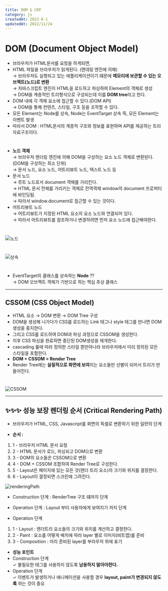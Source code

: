 ```yaml
---
title: DOM & CRP
category: js
createdAt: 2022-8-1
updatedAt: 2022/11/24
---
```


# DOM (Document Object Model)

- 브라우저가 HTML문서를 요청을 하게되면,
- HTML 파일을 브라우저가 읽게된다. (렌데링 엔진에 의해)  
  → 브라우저도 실행되고 있는 애플리케이션이기 떄문에 **메모리에 보관할 수 있는 오브젝트(노드)로 변환**  
  → 자바스크립트 엔진이 HTML을 로드하고 파싱하여 Element의 객체로 생성  
  → DOM을 계층적인 트리형식으로 구성되는데 이를 **DOM tree**라고 한다.
- DOM 내에 각 객체 요소에 접근할 수 있다.(DOM API)  
  → DOM을 통해 컨텐츠, 스타일, 구조 등을 조작할 수 있다.
- 모든 Element는 Node를 상속, Node는 EventTarget 상속 즉, 모든 Element는 이벤트 발생
- 따라서 DOM : HTML문서의 계층적 구조와 정보를 표현하며 API를 제공하는 트리 자료구조이다.

#

- **노드 객체**  
  → 브라우저 렌더링 엔진에 의해 DOM을 구성하는 요소 노드 객체로 변환된다. (DOM을 구성하는 최소 단위)  
  → 문서 노드, 요소 노드, 어트리뷰트 노드, 텍스트 노드 등
- 문서 노드  
  → 루트 노드로서 document 객체를 가리킨다.  
  → HTML 문서 전체를 가리키는 객체로 전역객체 window의 document 프로퍼티에 바인딩됨.  
  → 따라서 window.document로 접근할 수 있는 것이다.
- 어트리뷰트 노드  
  → 어트리뷰트가 지정된 HTML 요소의 요소 노드와 연결되어 있다.  
  → 따라서 어트리뷰트를 참조하거나 변경하려면 먼저 요소 노드에 접근해야한다.

#

![노드](https://blog.kakaocdn.net/dn/J9GcX/btqX1oPXM0p/Ce5dMlBHqyAcqk6m0LAIeK/img.png)

#

![상속](https://www.w3docs.com/uploads/media/default/0001/05/835fadd629e64fbe68ff248b7440e2f4bd83eee5.png)

#

- EventTarget의 클래스를 상속하는 **Node** ??  
  → DOM 오브젝트 객체가 기반으로 하는 핵심 추상 클래스

---

## CSSOM (CSS Object Model)

- HTML 요소 → DOM 변환 → DOM Tree 구성
- DOM을 생성해 나가다가 CSS를 로드하는 Link 태그나 style 태그를 만나면 DOM 생성을 중지한다.
- 그리고 CSS를 로드하여 DOM과 파싱 과정으로 CSSOM을 생성한다.
- 이후 CSS 파싱을 완료하면 중단된 DOM생성을 재개한다.
- cascading 룰에 따라 정의한 스타일 뿐만아나라 브라우저에서 미리 정의된 모든 스타일을 포함한다.
- **DOM + CSSOM = Render Tree**
- Render Tree에는 **실질적으로 화면에 보여**지는 요소들만 선별이 되어서 트리가 만들어진다.

#

![CSSOM](https://i.ytimg.com/vi/-CATiyw2-Ns/maxresdefault.jpg)

---

## ✨✨✨ 성능 보장 렌더링 순서 (Critical Rendering Path)

- 브라우저가 HTML, CSS, Javascript를 화면의 픽셀로 변환하기 위한 일련의 단계

- **순서 :**

1.  1 - 브라우저 HTML 문서 요청
2.  2 - HTML 문서가 로드, 파싱되고 DOM으로 변환
3.  3 - DOM의 요소들은 CSSOM으로 변환
4.  4 - DOM + CSSOM 조합하여 Render Tree로 구성한다.
5.  5 - Layout은 페이지에 있는 모든 것(렌더 트리 요소)의 크기와 위치를 결정한다.
6.  6 - Layout이 결정되면 스크린에 그려진다.

![renderingPath](https://yozm.wishket.com/media/news/1338/image003.png)

- Construction 단계 : RenderTree 구조 떄까지 단계
- Operation 단계 : Layout 부터 사용자에게 보여지기 까지 단계

- Operation 단계

1. 1 - Layout : 렌더트리 요소들의 크기와 위치를 계산하고 결정한다.
2. 2 - Paint : 요소를 어떻게 배치에 따라 layer 별로 이미지(비트맵)를 준비
3. 3 - Composition : 미리 준비된 layer를 부라우저 위에 표기

- **성능 포인트**
- Construction 단계  
  ✓ 불필요한 태그를 사용하지 않도록 **남용하지 말아야한다.**
- Operation 단계  
  ✓ 이벤트가 발생하거나 애니메이션을 사용할 경우 **layout, paint가 변경되지 않도록** 하는 것이 중요
